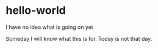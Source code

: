 # hello-world
I have no idea what is going on yet

Someday I will know what this is for. Today is not that day. 
